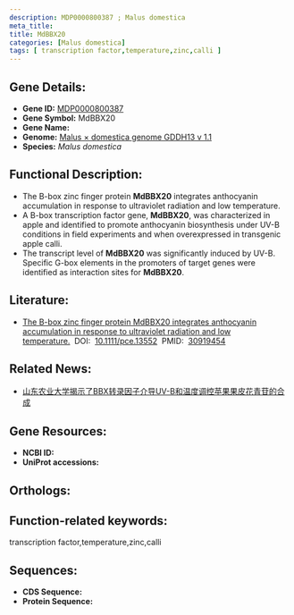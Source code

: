 ```yaml
---
description: MDP0000800387 ; Malus domestica
meta_title:
title: MdBBX20
categories: [Malus domestica]
tags: [ transcription factor,temperature,zinc,calli ]
---
```


## Gene Details:
- **Gene ID:**	[MDP0000800387]()
- **Gene Symbol:** MdBBX20
- **Gene Name:** 
- **Genome:** [Malus × domestica genome GDDH13 v 1.1]()
- **Species:** *Malus domestica*

## Functional Description:
   - The B-box zinc finger protein **MdBBX20** integrates anthocyanin accumulation in response to ultraviolet radiation and low temperature.
   - A B-box transcription factor gene, **MdBBX20**, was characterized in apple and identified to promote anthocyanin biosynthesis under UV-B conditions in field experiments and when overexpressed in transgenic apple calli.
   - The transcript level of **MdBBX20** was significantly induced by UV-B. Specific G-box elements in the promoters of target genes were identified as interaction sites for **MdBBX20**.

## Literature:
   - [The B-box zinc finger protein MdBBX20 integrates anthocyanin accumulation in response to ultraviolet radiation and low temperature.]( https://onlinelibrary.wiley.com/doi/10.1111/pce.13552)&nbsp;&nbsp;DOI:&nbsp;&nbsp;[10.1111/pce.13552](https://onlinelibrary.wiley.com/doi/10.1111/pce.13552)&nbsp;&nbsp;PMID:&nbsp;&nbsp;[30919454](https://pubmed.ncbi.nlm.nih.gov/30919454/)

## Related News:
   - [山东农业大学揭示了BBX转录因子介导UV-B和温度调控苹果果皮花青苷的合成](https://mp.weixin.qq.com/s?__biz=MzIyOTY2NDYyNQ==&mid=2247491451&idx=1&sn=b5100c96f7bf05be452ea7ab57385a07&chksm=e8be6d65dfc9e473335358eeee83b86e1e8c8b7ed8a855c0e12e31092004f5ecfcacba80961a&scene=27&poc_token=HA-On2WjzkVLNTHg9BoY4escwlSD0Db7botL6sKc)

## Gene Resources:
- **NCBI ID:** [](https://www.ncbi.nlm.nih.gov/gene/?term=)
- **UniProt accessions:** [](https://www.uniprot.org/uniprotkb//entry)

## Orthologs:

## Function-related keywords:
transcription factor,temperature,zinc,calli

## Sequences:
- **CDS Sequence:**
- **Protein Sequence:**
